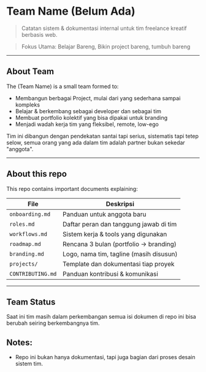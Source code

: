 # Team Name (Belum Ada)

> Catatan sistem & dokumentasi internal untuk tim freelance kreatif berbasis web.

> Fokus Utama: Belajar Bareng, Bikin project bareng, tumbuh bareng

---

## About Team

The (Team Name) is a small team formed to:

- Membangun berbagai Project, mulai dari yang sederhana sampai kompleks
- Belajar & berkembang sebagai developer dan sebagai tim
- Membuat portfolio kolektif yang bisa dipakai untuk branding
- Menjadi wadah kerja tim yang fleksibel, remote, low-ego

Tim ini dibangun dengan pendekatan santai tapi serius, sistematis tapi tetep selow, semua orang yang ada dalam tim adalah partner bukan sekedar "anggota".

---

## About this repo

This repo contains important documents explaining:

| File | Deskripsi |
|------|-----------|
| `onboarding.md` | Panduan untuk anggota baru |
| `roles.md` | Daftar peran dan tanggung jawab di tim |
| `workflows.md` | Sistem kerja & tools yang digunakan |
| `roadmap.md` | Rencana 3 bulan (portfolio → branding) |
| `branding.md` | Logo, nama tim, tagline (masih disusun) |
| `projects/` | Template dan dokumentasi tiap proyek |
| `CONTRIBUTING.md` | Panduan kontribusi & komunikasi |

---

## Team Status

Saat ini tim masih dalam perkembangan
semua isi dokumen di repo ini bisa berubah seiring berkembangnya tim.

## Notes:

- Repo ini bukan hanya dokumentasi, tapi juga bagian dari proses desain sistem tim.